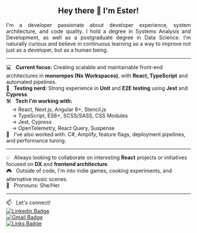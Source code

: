 <h2 align="center">Hey there 👋 I'm Ester!</h2>

<p align="justify">
I'm a developer passionate about developer experience, system architecture, and code quality. I hold a degree in Systems Analysis and Development, as well as a postgraduate degree in Data Science. I'm naturally curious and believe in continuous learning as a way to improve not just as a developer, but as a human being.
</p>

---

💻 &nbsp; **Current focus:** Creating scalable and maintainable front-end architectures in **monorepos (Nx Workspaces)**, with **React, TypeScript** and automated pipelines.  
🔬 &nbsp; **Testing nerd:** Strong experience in **Unit** and **E2E testing** using **Jest** and **Cypress**.  
🛠️ &nbsp; **Tech I'm working with:**  
&nbsp;&nbsp;&nbsp;&nbsp;→ React, Next.js, Angular 8+, Stencil.js  
&nbsp;&nbsp;&nbsp;&nbsp;→ TypeScript, ES6+, SCSS/SASS, CSS Modules  
&nbsp;&nbsp;&nbsp;&nbsp;→ Jest, Cypress  
&nbsp;&nbsp;&nbsp;&nbsp;→ OpenTelemetry, React Query, Suspense  
🎯 &nbsp; I’ve also worked with: C#, Amplify, feature flags, deployment pipelines, and performance tuning.

---

💡 &nbsp; Always looking to collaborate on interesting **React** projects or initiatives focused on **DX** and **frontend architecture**.  
🎮 &nbsp; Outside of code, I'm into indie games, cooking experiments, and alternative music scenes.  
🌈 &nbsp; Pronouns: She/Her  

---

📫 &nbsp; Let's connect!  
[![Linkedin Badge](https://img.shields.io/badge/-Esterfania-blue?style=flat-square&logo=Linkedin&logoColor=white&link=https://www.linkedin.com/in/esterfania-gama/)](https://www.linkedin.com/in/esterfania-gama/)  
[![Gmail Badge](https://img.shields.io/badge/-esterfaniagama@gmail.com-c14438?style=flat-square&logo=Gmail&logoColor=white&link=mailto:esterfaniagama@gmail.com)](mailto:esterfaniagama@gmail.com)  
[![Links Badge](https://img.shields.io/badge/-Links-purple?style=flat-square&logoColor=white&link=https://esterfania.github.io/links/)](https://esterfania.github.io/links/)
